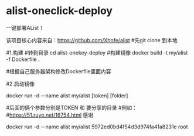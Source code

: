 # alist-oneclick-deploy

一键部署AList！

该项目核心内容来自：https://github.com/Xhofe/alist
#先git clone 到本地

#1.构建
#转到目录
cd alist-onekey-deploy
#构建镜像
docker build -t my/alist -f Dockerfile .

#根据自己服务器架构修改Dockerfile里面内容

#2.启动镜像

docker run -d --name alist my/alist [token] [folder]
 
#后面的俩个参数分别是TOKEN 和 要分享的目录 
#例如：
#https://51.ruyo.net/16754.html 感谢

docker run -d --name alist my/alist 5972ed0bd4f54d3d974fa41a8231e root
